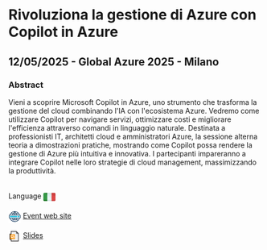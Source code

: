 # Rivoluziona la gestione di Azure con Copilot in Azure
##  12/05/2025 - Global Azure 2025 - Milano
### Abstract 
Vieni a scoprire Microsoft Copilot in Azure, uno strumento che trasforma la gestione del cloud combinando l'IA con l'ecosistema Azure. Vedremo come utilizzare Copilot per navigare servizi, ottimizzare costi e migliorare l'efficienza attraverso comandi in linguaggio naturale. Destinata a professionisti IT, architetti cloud e amministratori Azure, la sessione alterna teoria a dimostrazioni pratiche, mostrando come Copilot possa rendere la gestione di Azure più intuitiva e innovativa. I partecipanti impareranno a integrare Copilot nelle loro strategie di cloud management, massimizzando la produttività.

<br/>
Language <img width="25" src="https://raw.githubusercontent.com/massimobonanni/massimobonanni/master/images/flagitaly.svg" style="vertical-align:middle">

<br/>
<p>
<img width="25" src="https://raw.githubusercontent.com/massimobonanni/massimobonanni/master/images/eventwebsite.svg" style="vertical-align:middle"> 
<a href="https://www.azuremeetupmilano.it/e/3614/Global-Azure-2025">Event web site</a>
</p>

<p>
<img width="25" src="https://raw.githubusercontent.com/massimobonanni/massimobonanni/master/images/slides.svg" style="vertical-align:middle"> 
<a href="https://raw.githubusercontent.com/massimobonanni/massimobonanni/master/slides/GlobalAzure2025-MI.pdf">Slides</a>
</p>




